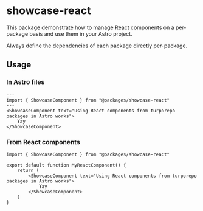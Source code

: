 # showcase-react

This package demonstrate how to manage React components on a per-package basis 
and use them in your Astro project.

Always define the dependencies of each package directly per-package.

## Usage

### In Astro files

````tsx
---
import { ShowcaseComponent } from "@packages/showcase-react"
---
<ShowcaseComponent text="Using React components from turporepo packages in Astro works">
    Yay
</ShowcaseComponent>

````

### From React components

````tsx
import { ShowcaseComponent } from "@packages/showcase-react"

export default function MyReactComponent() {
    return (
        <ShowcaseComponent text="Using React components from turporepo packages in Astro works">
            Yay
        </ShowcaseComponent>
    )
}
````
